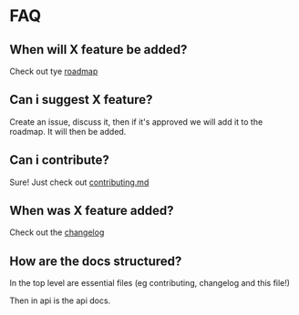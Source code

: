 # FAQ

## When will X feature be added?

Check out tye [roadmap](roadmap.md)

## Can i suggest X feature?

Create an issue, discuss it, then if it's approved we will add it to the roadmap. It will then be added.

## Can i contribute?

Sure! Just check out [contributing.md](contributing.md)

## When was X feature added?

Check out the [changelog](changelog.md)

## How are the docs structured?

In the top level are essential files (eg contributing, changelog and this file!)

Then in api is the api docs.
